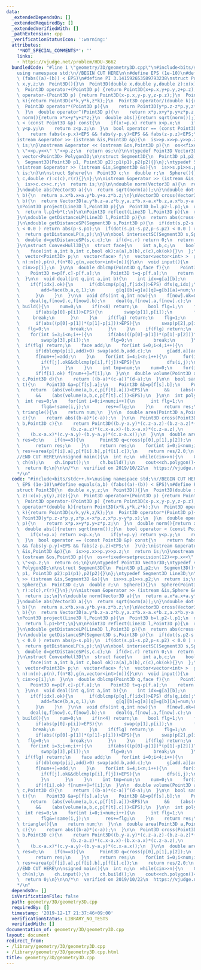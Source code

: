 ```yaml
---
data:
  _extendedDependsOn: []
  _extendedRequiredBy: []
  _extendedVerifiedWith: []
  _pathExtension: cpp
  _verificationStatusIcon: ':warning:'
  attributes:
    '*NOT_SPECIAL_COMMENTS*': ''
    links:
    - https://vjudge.net/problem/HDU-3662
  bundledCode: "#line 1 \"geometry/3D/geometry3D.cpp\"\n#include<bits/stdc++.h>\n\
    using namespace std;\n//BEGIN CUT HERE\n\n#define EPS (1e-10)\n#define equals(a,b)\
    \ (fabs((a)-(b)) < EPS)\n#define PI 3.141592653589793238\nstruct Point3D{\n  double\
    \ x,y,z;\n  Point3D(){}\n  Point3D(double x,double y,double z):x(x),y(y),z(z){}\n\
    \  Point3D operator+(Point3D p) {return Point3D(x+p.x,y+p.y,z+p.z);}\n  Point3D\
    \ operator-(Point3D p) {return Point3D(x-p.x,y-p.y,z-p.z);}\n  Point3D operator*(double\
    \ k){return Point3D(x*k,y*k,z*k);}\n  Point3D operator/(double k){return Point3D(x/k,y/k,z/k);}\n\
    \  Point3D operator*(Point3D p){\n    return Point3D(y*p.z-z*p.y,z*p.x-x*p.z,x*p.y-y*p.x);\n\
    \  }\n  double operator^(Point3D p){\n    return x*p.x+y*p.y+z*p.z;\n  }\n  double\
    \ norm(){return x*x+y*y+z*z;}\n  double abs(){return sqrt(norm());}\n  bool operator\
    \ < (const Point3D &p) const{\n    if(x!=p.x) return x<p.x;\n    if(y!=p.y) return\
    \ y<p.y;\n    return z<p.z;\n  }\n  bool operator == (const Point3D &p) const{\n\
    \    return fabs(x-p.x)<EPS && fabs(y-p.y)<EPS && fabs(z-p.z)<EPS;\n  }\n};\n\
    istream &operator >> (istream &is,Point3D &p){\n  is>>p.x>>p.y>>p.z;\n  return\
    \ is;\n}\nostream &operator << (ostream &os,Point3D p){\n  os<<fixed<<setprecision(12)<<p.x<<\"\
    \ \"<<p.y<<\" \"<<p.z;\n  return os;\n}\n\ntypedef Point3D Vector3D;\ntypedef\
    \ vector<Point3D> Polygon3D;\n\nstruct Segment3D{\n  Point3D p1,p2;\n  Segment3D(){}\n\
    \  Segment3D(Point3D p1, Point3D p2):p1(p1),p2(p2){}\n};\ntypedef Segment3D Line3D;\n\
    \nistream &operator >> (istream &is,Segment3D &s){\n  is>>s.p1>>s.p2;\n  return\
    \ is;\n}\n\nstruct Sphere{\n  Point3D c;\n  double r;\n  Sphere(){}\n  Sphere(Point3D\
    \ c,double r):c(c),r(r){}\n};\n\nistream &operator >> (istream &is,Sphere &c){\n\
    \  is>>c.c>>c.r;\n  return is;\n}\n\ndouble norm(Vector3D a){\n  return a.x*a.x+a.y*a.y+a.z*a.z;\n\
    }\ndouble abs(Vector3D a){\n  return sqrt(norm(a));\n}\ndouble dot(Vector3D a,Vector3D\
    \ b){\n  return a.x*b.x+a.y*b.y+a.z*b.z;\n}\nVector3D cross(Vector3D a,Vector3D\
    \ b){\n  return Vector3D(a.y*b.z-a.z*b.y,a.z*b.x-a.x*b.z,a.x*b.y-a.y*b.x);\n}\n\
    \nPoint3D project(Line3D l,Point3D p){\n  Point3D b=l.p2-l.p1;\n  double t=dot(p-l.p1,b)/norm(b);\n\
    \  return l.p1+b*t;\n}\n\nPoint3D reflect(Line3D l,Point3D p){\n  return p+(project(l,p)-p)*2.0;\n\
    }\n\ndouble getDistanceLP(Line3D l,Point3D p){\n  return abs(cross(l.p2-l.p1,p-l.p1)/abs(l.p2-l.p1));\n\
    }\n\ndouble getDistanceSP(Segment3D s,Point3D p){\n  if(dot(s.p2-s.p1,p-s.p1)\
    \ < 0.0 ) return abs(p-s.p1);\n  if(dot(s.p1-s.p2,p-s.p2) < 0.0 ) return abs(p-s.p2);\n\
    \  return getDistanceLP(s,p);\n}\n\nbool intersectSC(Segment3D s,Sphere c){\n\
    \  double d=getDistanceSP(s,c.c);\n  if(d>c.r) return 0;\n  return !((abs(s.p1-c.c)<=c.r)&&(abs(s.p2-c.c)<=c.r));\n\
    }\n\nstruct ConvexHull3D{\n  struct face{\n    int a,b,c;\n    bool ok;\n    face(){}\n\
    \    face(int a,int b,int c,bool ok):a(a),b(b),c(c),ok(ok){}\n  };\n  int n,num;\n\
    \  vector<Point3D> p;\n  vector<face> f;\n  vector<vector<int> >  g;\n\n  ConvexHull3D(int\
    \ n):n(n),p(n),f(n*8),g(n,vector<int>(n)){}\n\n  void input(){\n    for(int i=0;i<n;i++)\
    \ cin>>p[i];\n  }\n\n  double dblcmp(Point3D q,face f){\n    Point3D m=p[f.b]-p[f.a];\n\
    \    Point3D n=p[f.c]-p[f.a];\n    Point3D t=q-p[f.a];\n    return (m*n)^t;\n\
    \  }\n\n  void deal(int q,int a,int b){\n    int idx=g[a][b];\n    face add;\n\
    \    if(f[idx].ok){\n      if(dblcmp(p[q],f[idx])>EPS) dfs(q,idx);\n      else{\n\
    \        add=face(b,a,q,1);\n        g[q][b]=g[a][q]=g[b][a]=num;\n        f[num++]=add;\n\
    \      }\n    }\n  }\n\n  void dfs(int q,int now){\n    f[now].ok=0;\n    deal(q,f[now].b,f[now].a);\n\
    \    deal(q,f[now].c,f[now].b);\n    deal(q,f[now].a,f[now].c);\n  }\n\n  void\
    \ build(){\n    num=0;\n    if(n<4) return;\n    bool flg=1;\n    for(int i=1;i<n;i++){\n\
    \      if(abs(p[0]-p[i])>EPS){\n        swap(p[1],p[i]);\n        flg=0;\n   \
    \     break;\n      }\n    }\n    if(flg) return;\n    flg=1;\n    for(int i=2;i<n;i++){\n\
    \      if(abs((p[0]-p[1])*(p[1]-p[i]))>EPS){\n        swap(p[2],p[i]);\n     \
    \   flg=0;\n        break;\n      }\n    }\n    if(flg) return;\n    flg=1;\n\
    \    for(int i=3;i<n;i++){\n      if(abs(((p[0]-p[1])*(p[1]-p[2]))^(p[0]-p[i]))>EPS){\n\
    \        swap(p[3],p[i]);\n        flg=0;\n        break;\n      }\n    }\n  \
    \  if(flg) return;\n    face add;\n    for(int i=0;i<4;i++){\n      add=face((i+1)%4,(i+2)%4,(i+3)%4,1);\n\
    \      if(dblcmp(p[i],add)>0) swap(add.b,add.c);\n      g[add.a][add.b]=g[add.b][add.c]=g[add.c][add.a]=num;\n\
    \      f[num++]=add;\n    }\n    for(int i=4;i<n;i++){\n      for(int j=0;j<num;j++){\n\
    \        if(f[j].ok&&dblcmp(p[i],f[j])>EPS){\n          dfs(i,j);\n          break;\n\
    \        }\n      }\n    }\n    int tmp=num;\n    num=0;\n    for(int i=0;i<tmp;i++)\n\
    \      if(f[i].ok) f[num++]=f[i];\n  }\n\n  double volume(Point3D a,Point3D b,Point3D\
    \ c,Point3D d){\n    return ((b-a)*(c-a))^(d-a);\n  }\n\n  bool same(int s,int\
    \ t){\n    Point3D &a=p[f[s].a];\n    Point3D &b=p[f[s].b];\n    Point3D &c=p[f[s].c];\n\
    \    return  (abs(volume(a,b,c,p[f[t].a]))<EPS)\n      &&    (abs(volume(a,b,c,p[f[t].b]))<EPS)\n\
    \      &&    (abs(volume(a,b,c,p[f[t].c]))<EPS);\n  }\n\n  int polygon(){\n  \
    \  int res=0;\n    for(int i=0;i<num;i++){\n      int flg=1;\n      for(int j=0;j<i;j++)\n\
    \        flg&=!same(i,j);\n      res+=flg;\n    }\n    return res;\n  }\n\n  int\
    \ triangle(){\n    return num;\n  }\n\n  double area(Point3D a,Point3D b,Point3D\
    \ c){\n    return abs((b-a)*(c-a));\n  }\n\n  Point3D cross(Point3D a,Point3D\
    \ b,Point3D c){\n    return Point3D((b.y-a.y)*(c.z-a.z)-(b.z-a.z)*(c.y-a.y),\n\
    \                   (b.z-a.z)*(c.x-a.x)-(b.x-a.x)*(c.z-a.z),\n               \
    \    (b.x-a.x)*(c.y-a.y)-(b.y-a.y)*(c.x-a.x));\n  }\n\n  double area(){\n    double\
    \ res=0;\n    if(n==3){\n      Point3D q=cross(p[0],p[1],p[2]);\n      res=abs(q)/2.0;\n\
    \      return res;\n    }\n    return res;\n    for(int i=0;i<num;i++)\n     \
    \ res+=area(p[f[i].a],p[f[i].b],p[f[i].c]);\n    return res/2.0;\n  }\n};\n\n\
    //END CUT HERE\n\nsigned main(){\n  int n;\n  while(cin>>n){\n    ConvexHull3D\
    \ ch(n);\n    ch.input();\n    ch.build();\n    cout<<ch.polygon()<<endl;\n  }\n\
    \  return 0;\n}\n\n/*\n  verified on 2019/10/22\n  https://vjudge.net/problem/HDU-3662\n\
    */\n"
  code: "#include<bits/stdc++.h>\nusing namespace std;\n//BEGIN CUT HERE\n\n#define\
    \ EPS (1e-10)\n#define equals(a,b) (fabs((a)-(b)) < EPS)\n#define PI 3.141592653589793238\n\
    struct Point3D{\n  double x,y,z;\n  Point3D(){}\n  Point3D(double x,double y,double\
    \ z):x(x),y(y),z(z){}\n  Point3D operator+(Point3D p) {return Point3D(x+p.x,y+p.y,z+p.z);}\n\
    \  Point3D operator-(Point3D p) {return Point3D(x-p.x,y-p.y,z-p.z);}\n  Point3D\
    \ operator*(double k){return Point3D(x*k,y*k,z*k);}\n  Point3D operator/(double\
    \ k){return Point3D(x/k,y/k,z/k);}\n  Point3D operator*(Point3D p){\n    return\
    \ Point3D(y*p.z-z*p.y,z*p.x-x*p.z,x*p.y-y*p.x);\n  }\n  double operator^(Point3D\
    \ p){\n    return x*p.x+y*p.y+z*p.z;\n  }\n  double norm(){return x*x+y*y+z*z;}\n\
    \  double abs(){return sqrt(norm());}\n  bool operator < (const Point3D &p) const{\n\
    \    if(x!=p.x) return x<p.x;\n    if(y!=p.y) return y<p.y;\n    return z<p.z;\n\
    \  }\n  bool operator == (const Point3D &p) const{\n    return fabs(x-p.x)<EPS\
    \ && fabs(y-p.y)<EPS && fabs(z-p.z)<EPS;\n  }\n};\nistream &operator >> (istream\
    \ &is,Point3D &p){\n  is>>p.x>>p.y>>p.z;\n  return is;\n}\nostream &operator <<\
    \ (ostream &os,Point3D p){\n  os<<fixed<<setprecision(12)<<p.x<<\" \"<<p.y<<\"\
    \ \"<<p.z;\n  return os;\n}\n\ntypedef Point3D Vector3D;\ntypedef vector<Point3D>\
    \ Polygon3D;\n\nstruct Segment3D{\n  Point3D p1,p2;\n  Segment3D(){}\n  Segment3D(Point3D\
    \ p1, Point3D p2):p1(p1),p2(p2){}\n};\ntypedef Segment3D Line3D;\n\nistream &operator\
    \ >> (istream &is,Segment3D &s){\n  is>>s.p1>>s.p2;\n  return is;\n}\n\nstruct\
    \ Sphere{\n  Point3D c;\n  double r;\n  Sphere(){}\n  Sphere(Point3D c,double\
    \ r):c(c),r(r){}\n};\n\nistream &operator >> (istream &is,Sphere &c){\n  is>>c.c>>c.r;\n\
    \  return is;\n}\n\ndouble norm(Vector3D a){\n  return a.x*a.x+a.y*a.y+a.z*a.z;\n\
    }\ndouble abs(Vector3D a){\n  return sqrt(norm(a));\n}\ndouble dot(Vector3D a,Vector3D\
    \ b){\n  return a.x*b.x+a.y*b.y+a.z*b.z;\n}\nVector3D cross(Vector3D a,Vector3D\
    \ b){\n  return Vector3D(a.y*b.z-a.z*b.y,a.z*b.x-a.x*b.z,a.x*b.y-a.y*b.x);\n}\n\
    \nPoint3D project(Line3D l,Point3D p){\n  Point3D b=l.p2-l.p1;\n  double t=dot(p-l.p1,b)/norm(b);\n\
    \  return l.p1+b*t;\n}\n\nPoint3D reflect(Line3D l,Point3D p){\n  return p+(project(l,p)-p)*2.0;\n\
    }\n\ndouble getDistanceLP(Line3D l,Point3D p){\n  return abs(cross(l.p2-l.p1,p-l.p1)/abs(l.p2-l.p1));\n\
    }\n\ndouble getDistanceSP(Segment3D s,Point3D p){\n  if(dot(s.p2-s.p1,p-s.p1)\
    \ < 0.0 ) return abs(p-s.p1);\n  if(dot(s.p1-s.p2,p-s.p2) < 0.0 ) return abs(p-s.p2);\n\
    \  return getDistanceLP(s,p);\n}\n\nbool intersectSC(Segment3D s,Sphere c){\n\
    \  double d=getDistanceSP(s,c.c);\n  if(d>c.r) return 0;\n  return !((abs(s.p1-c.c)<=c.r)&&(abs(s.p2-c.c)<=c.r));\n\
    }\n\nstruct ConvexHull3D{\n  struct face{\n    int a,b,c;\n    bool ok;\n    face(){}\n\
    \    face(int a,int b,int c,bool ok):a(a),b(b),c(c),ok(ok){}\n  };\n  int n,num;\n\
    \  vector<Point3D> p;\n  vector<face> f;\n  vector<vector<int> >  g;\n\n  ConvexHull3D(int\
    \ n):n(n),p(n),f(n*8),g(n,vector<int>(n)){}\n\n  void input(){\n    for(int i=0;i<n;i++)\
    \ cin>>p[i];\n  }\n\n  double dblcmp(Point3D q,face f){\n    Point3D m=p[f.b]-p[f.a];\n\
    \    Point3D n=p[f.c]-p[f.a];\n    Point3D t=q-p[f.a];\n    return (m*n)^t;\n\
    \  }\n\n  void deal(int q,int a,int b){\n    int idx=g[a][b];\n    face add;\n\
    \    if(f[idx].ok){\n      if(dblcmp(p[q],f[idx])>EPS) dfs(q,idx);\n      else{\n\
    \        add=face(b,a,q,1);\n        g[q][b]=g[a][q]=g[b][a]=num;\n        f[num++]=add;\n\
    \      }\n    }\n  }\n\n  void dfs(int q,int now){\n    f[now].ok=0;\n    deal(q,f[now].b,f[now].a);\n\
    \    deal(q,f[now].c,f[now].b);\n    deal(q,f[now].a,f[now].c);\n  }\n\n  void\
    \ build(){\n    num=0;\n    if(n<4) return;\n    bool flg=1;\n    for(int i=1;i<n;i++){\n\
    \      if(abs(p[0]-p[i])>EPS){\n        swap(p[1],p[i]);\n        flg=0;\n   \
    \     break;\n      }\n    }\n    if(flg) return;\n    flg=1;\n    for(int i=2;i<n;i++){\n\
    \      if(abs((p[0]-p[1])*(p[1]-p[i]))>EPS){\n        swap(p[2],p[i]);\n     \
    \   flg=0;\n        break;\n      }\n    }\n    if(flg) return;\n    flg=1;\n\
    \    for(int i=3;i<n;i++){\n      if(abs(((p[0]-p[1])*(p[1]-p[2]))^(p[0]-p[i]))>EPS){\n\
    \        swap(p[3],p[i]);\n        flg=0;\n        break;\n      }\n    }\n  \
    \  if(flg) return;\n    face add;\n    for(int i=0;i<4;i++){\n      add=face((i+1)%4,(i+2)%4,(i+3)%4,1);\n\
    \      if(dblcmp(p[i],add)>0) swap(add.b,add.c);\n      g[add.a][add.b]=g[add.b][add.c]=g[add.c][add.a]=num;\n\
    \      f[num++]=add;\n    }\n    for(int i=4;i<n;i++){\n      for(int j=0;j<num;j++){\n\
    \        if(f[j].ok&&dblcmp(p[i],f[j])>EPS){\n          dfs(i,j);\n          break;\n\
    \        }\n      }\n    }\n    int tmp=num;\n    num=0;\n    for(int i=0;i<tmp;i++)\n\
    \      if(f[i].ok) f[num++]=f[i];\n  }\n\n  double volume(Point3D a,Point3D b,Point3D\
    \ c,Point3D d){\n    return ((b-a)*(c-a))^(d-a);\n  }\n\n  bool same(int s,int\
    \ t){\n    Point3D &a=p[f[s].a];\n    Point3D &b=p[f[s].b];\n    Point3D &c=p[f[s].c];\n\
    \    return  (abs(volume(a,b,c,p[f[t].a]))<EPS)\n      &&    (abs(volume(a,b,c,p[f[t].b]))<EPS)\n\
    \      &&    (abs(volume(a,b,c,p[f[t].c]))<EPS);\n  }\n\n  int polygon(){\n  \
    \  int res=0;\n    for(int i=0;i<num;i++){\n      int flg=1;\n      for(int j=0;j<i;j++)\n\
    \        flg&=!same(i,j);\n      res+=flg;\n    }\n    return res;\n  }\n\n  int\
    \ triangle(){\n    return num;\n  }\n\n  double area(Point3D a,Point3D b,Point3D\
    \ c){\n    return abs((b-a)*(c-a));\n  }\n\n  Point3D cross(Point3D a,Point3D\
    \ b,Point3D c){\n    return Point3D((b.y-a.y)*(c.z-a.z)-(b.z-a.z)*(c.y-a.y),\n\
    \                   (b.z-a.z)*(c.x-a.x)-(b.x-a.x)*(c.z-a.z),\n               \
    \    (b.x-a.x)*(c.y-a.y)-(b.y-a.y)*(c.x-a.x));\n  }\n\n  double area(){\n    double\
    \ res=0;\n    if(n==3){\n      Point3D q=cross(p[0],p[1],p[2]);\n      res=abs(q)/2.0;\n\
    \      return res;\n    }\n    return res;\n    for(int i=0;i<num;i++)\n     \
    \ res+=area(p[f[i].a],p[f[i].b],p[f[i].c]);\n    return res/2.0;\n  }\n};\n\n\
    //END CUT HERE\n\nsigned main(){\n  int n;\n  while(cin>>n){\n    ConvexHull3D\
    \ ch(n);\n    ch.input();\n    ch.build();\n    cout<<ch.polygon()<<endl;\n  }\n\
    \  return 0;\n}\n\n/*\n  verified on 2019/10/22\n  https://vjudge.net/problem/HDU-3662\n\
    */\n"
  dependsOn: []
  isVerificationFile: false
  path: geometry/3D/geometry3D.cpp
  requiredBy: []
  timestamp: '2019-12-17 21:37:46+09:00'
  verificationStatus: LIBRARY_NO_TESTS
  verifiedWith: []
documentation_of: geometry/3D/geometry3D.cpp
layout: document
redirect_from:
- /library/geometry/3D/geometry3D.cpp
- /library/geometry/3D/geometry3D.cpp.html
title: geometry/3D/geometry3D.cpp
---
```

